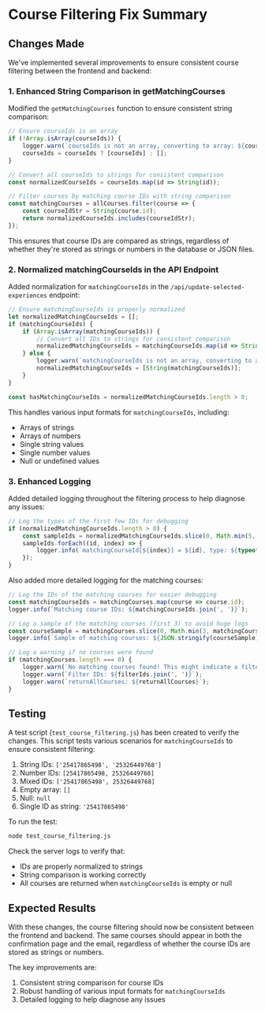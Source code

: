 # Course Filtering Fix Summary

## Changes Made

We've implemented several improvements to ensure consistent course filtering between the frontend and backend:

### 1. Enhanced String Comparison in getMatchingCourses

Modified the `getMatchingCourses` function to ensure consistent string comparison:

```javascript
// Ensure courseIds is an array
if (!Array.isArray(courseIds)) {
    logger.warn(`courseIds is not an array, converting to array: ${courseIds}`);
    courseIds = courseIds ? [courseIds] : [];
}

// Convert all courseIds to strings for consistent comparison
const normalizedCourseIds = courseIds.map(id => String(id));

// Filter courses by matching course IDs with string comparison
const matchingCourses = allCourses.filter(course => {
    const courseIdStr = String(course.id);
    return normalizedCourseIds.includes(courseIdStr);
});
```

This ensures that course IDs are compared as strings, regardless of whether they're stored as strings or numbers in the database or JSON files.

### 2. Normalized matchingCourseIds in the API Endpoint

Added normalization for `matchingCourseIds` in the `/api/update-selected-experiences` endpoint:

```javascript
// Ensure matchingCourseIds is properly normalized
let normalizedMatchingCourseIds = [];
if (matchingCourseIds) {
    if (Array.isArray(matchingCourseIds)) {
        // Convert all IDs to strings for consistent comparison
        normalizedMatchingCourseIds = matchingCourseIds.map(id => String(id));
    } else {
        logger.warn(`matchingCourseIds is not an array, converting to array: ${matchingCourseIds}`);
        normalizedMatchingCourseIds = [String(matchingCourseIds)];
    }
}

const hasMatchingCourseIds = normalizedMatchingCourseIds.length > 0;
```

This handles various input formats for `matchingCourseIds`, including:
- Arrays of strings
- Arrays of numbers
- Single string values
- Single number values
- Null or undefined values

### 3. Enhanced Logging

Added detailed logging throughout the filtering process to help diagnose any issues:

```javascript
// Log the types of the first few IDs for debugging
if (normalizedMatchingCourseIds.length > 0) {
    const sampleIds = normalizedMatchingCourseIds.slice(0, Math.min(5, normalizedMatchingCourseIds.length));
    sampleIds.forEach((id, index) => {
        logger.info(`matchingCourseId[${index}] = ${id}, type: ${typeof id}`);
    });
}
```

Also added more detailed logging for the matching courses:

```javascript
// Log the IDs of the matching courses for easier debugging
const matchingCourseIds = matchingCourses.map(course => course.id);
logger.info(`Matching course IDs: ${matchingCourseIds.join(', ')}`);

// Log a sample of the matching courses (first 3) to avoid huge logs
const courseSample = matchingCourses.slice(0, Math.min(3, matchingCourses.length));
logger.info(`Sample of matching courses: ${JSON.stringify(courseSample)}`);

// Log a warning if no courses were found
if (matchingCourses.length === 0) {
    logger.warn(`No matching courses found! This might indicate a filtering issue.`);
    logger.warn(`Filter IDs: ${filterIds.join(', ')}`);
    logger.warn(`returnAllCourses: ${returnAllCourses}`);
}
```

## Testing

A test script (`test_course_filtering.js`) has been created to verify the changes. This script tests various scenarios for `matchingCourseIds` to ensure consistent filtering:

1. String IDs: `['25417865498', '25326449768']`
2. Number IDs: `[25417865498, 25326449768]`
3. Mixed IDs: `['25417865498', 25326449768]`
4. Empty array: `[]`
5. Null: `null`
6. Single ID as string: `'25417865498'`

To run the test:

```bash
node test_course_filtering.js
```

Check the server logs to verify that:
- IDs are properly normalized to strings
- String comparison is working correctly
- All courses are returned when `matchingCourseIds` is empty or null

## Expected Results

With these changes, the course filtering should now be consistent between the frontend and backend. The same courses should appear in both the confirmation page and the email, regardless of whether the course IDs are stored as strings or numbers.

The key improvements are:
1. Consistent string comparison for course IDs
2. Robust handling of various input formats for `matchingCourseIds`
3. Detailed logging to help diagnose any issues